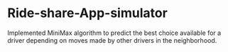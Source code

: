 # Ride-share-App-simulator
Implemented MiniMax algorithm to predict the best choice available for a driver depending on moves made by other drivers in the neighborhood.
